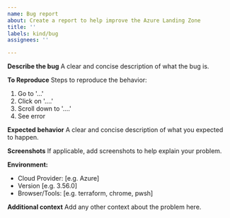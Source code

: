 ```yaml
---
name: Bug report
about: Create a report to help improve the Azure Landing Zone
title: ''
labels: kind/bug
assignees: ''

---
```


**Describe the bug**
A clear and concise description of what the bug is.

**To Reproduce**
Steps to reproduce the behavior:
1. Go to '...'
2. Click on '....'
3. Scroll down to '....'
4. See error

**Expected behavior**
A clear and concise description of what you expected to happen.

**Screenshots**
If applicable, add screenshots to help explain your problem.

**Environment:**
 - Cloud Provider: [e.g. Azure]
 - Version [e.g. 3.56.0]
 - Browser/Tools: [e.g. terraform, chrome, pwsh]

**Additional context**
Add any other context about the problem here.
